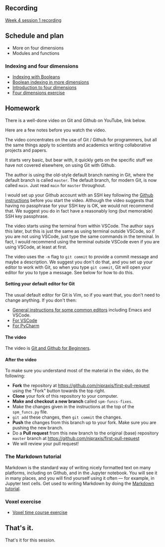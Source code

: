 ## Recording

[Week 4 session 1 recording](https://numfocus-org.zoom.us/rec/share/9K9OpxVP_9bu4AWA5JUpz1QspJB4QSjlAdQnEdlssIP5SZzf4lPj5txao_073QGs.nM-1yQNsqJDcC-aB)

## Schedule and plan

* More on four dimensions
* Modules and functions

### Indexing and four dimensions

* [Indexing with
  Booleans](https://textbook.nipraxis.org/boolean_indexing.html)
* [Boolean indexing in more
  dimensions](https://textbook.nipraxis.org/boolean_indexing_nd.html)
* [Introduction to four dimensions](https://textbook.nipraxis.org/intro_to_4d)
* [Four dimensions
  exercise](https://mybinder.org/v2/gh/nipraxis/summer-2023/main?urlpath=tree/four_dimensions/four_dimensions.ipynb)

## Homework

There is a well-done video on Git and Github on YouTube, link below.

Here are a few notes before you watch the video.

The video concentrates on the use of Git / Github for programmers, but all the
same things apply to scientists and academics writing collaborative projects
and papers.

It starts very basic, but bear with, it quickly gets on the specific stuff we
have not covered elsewhere, on using Git with Github.

The author is using the old-style default branch naming in Git, where the
default branch is called `master`.  The default branch, for modern Git, is now
called `main`.  Just read `main` for `master` throughout.

I would set up your Github account with an SSH key following the [Github
instructions](https://docs.github.com/en/authentication/connecting-to-github-with-ssh/generating-a-new-ssh-key-and-adding-it-to-the-ssh-agent)
before you start the video.  Although the video suggests that having no
passphrase for your SSH key is OK, we would not recommend that.  We suggest you
do in fact have a reasonably long (but memorable) SSH key passphrase.

The video starts using the terminal from within VSCode.  The author says this
later, but this is just the same as using terminal outside VSCode, so if you
are not using VSCode, just type the same commands in the terminal.  In fact,
I would recommend using the terminal outside VSCode even if you are using
VSCode, at least at first.

The video uses the `-m` flag to `git commit` to provide a commit message and
maybe a description.  We suggest you don't do that, and you set up your editor
to work with Git, so when you type `git commit`, Git will open your editor for
you to type a message.  See below for how to do this.

#### Setting your default editor for Git

The usual default editor for Git is Vim, so if you want that, you don't need to change anything.  If you don't then:

* [General instructions for some common editors](https://koenwoortman.com/git-change-default-editor/) including Emacs and VSCode.
* [For
  VSCode](https://dev.to/deadlybyte/make-vs-code-your-default-git-editor-j6d)
* [For PyCharm](https://clt.champlain.edu/kb/configuring-git-with-pycharm)

#### The video

The video is [Git and Github for
Beginners](https://www.youtube.com/watch?v=RGOj5yH7evk).

#### After the video

To make sure you understand most of the material in the video, do the
following:

*   **Fork** the repository at <https://github.com/nipraxis/first-pull-request>
    using the "Fork" button towards the top right.
*   **Clone** your fork of this repository to your computer.
*   **Make and checkout a new branch** called `spm-funcs-fixes`.
*   Make the changes given in the instructions at the top of the `spm_funcs.py`
    file.
*   `git add` these changes, then `git commit` the changes.
*   **Push** the changes from this branch up to your fork.  Make sure you
    are pushing the new branch.
*   Do a **Pull request** from this new branch to the original (base)
    repository `master` branch at
    <https://github.com/nipraxis/first-pull-request>
*   We will review your pull request!

### The Markdown tutorial

Markdown is the standard way of writing nicely formatted text on many
platforms, including on Github, and in the Jupyter notebook.  You will see it
in many places, and you will find yourself using it often — for example, in
Jupyter text cells.  Get used to writing Markdown by doing the [Markdown
tutorial](https://www.markdowntutorial.com).

### Voxel exercise

* [Voxel time course
  exercise](https://mybinder.org/v2/gh/nipraxis/summer-2023/main?urlpath=tree/first_activation_exercise/first_activation.ipynb)

## That's it.

That's it for this session.
